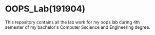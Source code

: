# OOPS_Lab(191904)

This repository contains all the lab work for my oops lab during 4th semester of my bachelor's Computer Sscience and Engineering degree.
